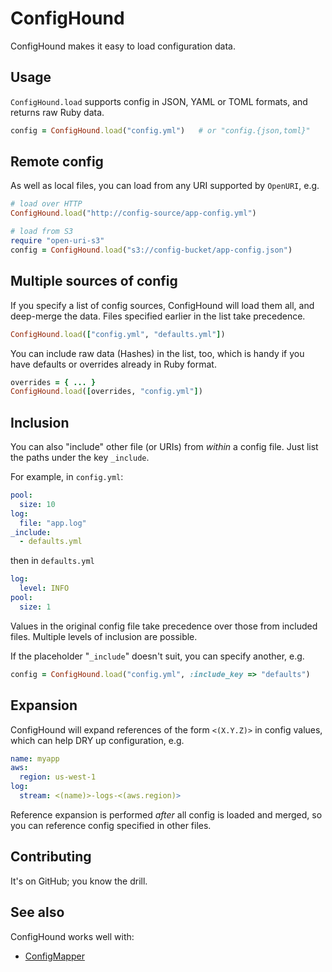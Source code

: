 # ConfigHound

ConfigHound makes it easy to load configuration data.

## Usage

`ConfigHound.load` supports config in JSON, YAML or TOML formats, and returns raw Ruby data.

```ruby
config = ConfigHound.load("config.yml")   # or "config.{json,toml}"
```

## Remote config

As well as local files, you can load from any URI supported by `OpenURI`, e.g.

```ruby
# load over HTTP
ConfigHound.load("http://config-source/app-config.yml")

# load from S3
require "open-uri-s3"
config = ConfigHound.load("s3://config-bucket/app-config.json")
```

## Multiple sources of config

If you specify a list of config sources, ConfigHound will load them all, and deep-merge the data. Files specified earlier in the list take precedence.

```ruby
ConfigHound.load(["config.yml", "defaults.yml"])
```

You can include raw data (Hashes) in the list, too, which is handy if you have defaults or overrides already in Ruby format.

```ruby
overrides = { ... }
ConfigHound.load([overrides, "config.yml"])
```

## Inclusion

You can also "include" other file (or URIs) from _within_ a config file.
Just list the paths under the key `_include`.

For example, in `config.yml`:

```yaml
pool:
  size: 10
log:
  file: "app.log"
_include:
  - defaults.yml
```

then in `defaults.yml`

```yaml
log:
  level: INFO
pool:
  size: 1
```

Values in the original config file take precedence over those from included files.
Multiple levels of inclusion are possible.

If the placeholder "`_include`" doesn't suit, you can specify
another, e.g.

```ruby
config = ConfigHound.load("config.yml", :include_key => "defaults")
```

## Expansion

ConfigHound will expand references of the form `<(X.Y.Z)>` in config values, which can help DRY up configuration, e.g.

```yaml
name: myapp
aws:
  region: us-west-1
log:
  stream: <(name)>-logs-<(aws.region)>
```

Reference expansion is performed _after_ all config is loaded and merged, so you can reference config specified in other files.

## Contributing

It's on GitHub; you know the drill.

## See also

ConfigHound works well with:

* [ConfigMapper](https://github.com/mdub/config_mapper)
